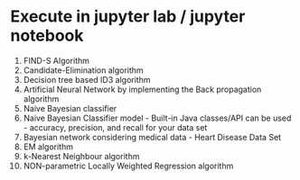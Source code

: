# Execute in jupyter lab / jupyter notebook

1. FIND-S Algorithm
2. Candidate-Elimination algorithm
3. Decision tree based ID3 algorithm
4. Artificial Neural Network by implementing the Back propagation algorithm
5. Naive Bayesian classifier
6. Naive Bayesian Classifier model - Built-in Java classes/API can be used - accuracy, precision, and recall for your data set
7. Bayesian network considering medical data - Heart Disease Data Set
8. EM algorithm
9. k-Nearest Neighbour algorithm
10. NON-parametric Locally Weighted Regression algorithm
